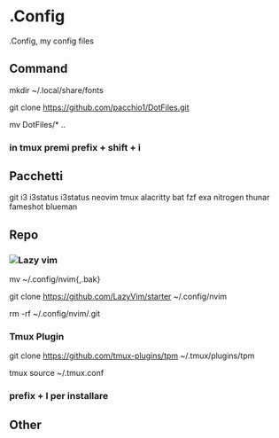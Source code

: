 # .Config

.Config, my config files

## Command

mkdir ~/.local/share/fonts

git clone <https://github.com/pacchio1/DotFiles.git>

mv DotFiles/* ..

### in tmux premi prefix + shift + i

## Pacchetti

git i3 i3status i3status neovim tmux alacritty bat fzf exa nitrogen thunar fameshot blueman

## Repo

### ![Lazy vim](https://www.lazyvim.org/)

mv ~/.config/nvim{,.bak}

git clone <https://github.com/LazyVim/starter> ~/.config/nvim

rm -rf ~/.config/nvim/.git

### Tmux Plugin

git clone <https://github.com/tmux-plugins/tpm> ~/.tmux/plugins/tpm

tmux source ~/.tmux.conf

### prefix + I per installare

## Other
